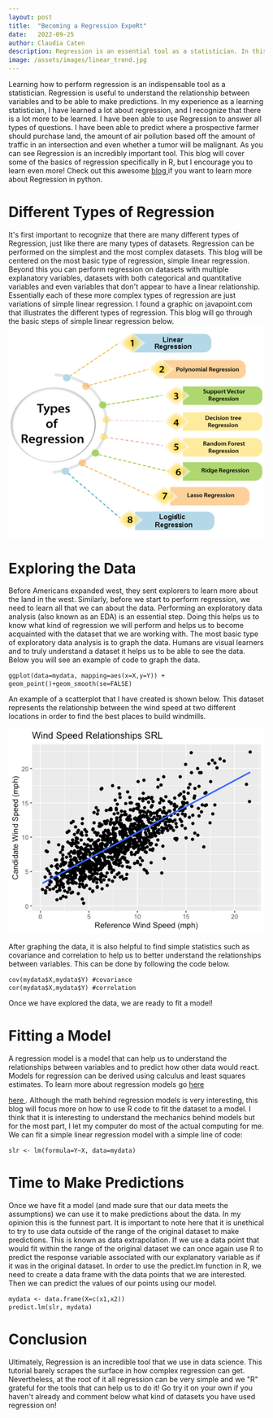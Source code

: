 ```yaml
---
layout: post
title:  "Becoming a Regression ExpeRt"
date:   2022-09-25
author: Claudia Caten
description: Regression is an essential tool as a statistician. In this blog post I will go over how to use R to perform Simple Linear Regression data analysis.
image: /assets/images/linear_trend.jpg
---
```

Learning how to perform regression is an indispensable tool as a statistician. Regression is useful to understand the relationship between variables and to be able to make predictions. In my experience as a learning statistician, I have learned a lot about regression, and I recognize that there is a lot more to be learned. I have been able to use Regression to answer all types of questions. I have been able to predict where a prospective farmer should purchase land, the amount of air pollution based off the amount of traffic in an intersection and even whether a tumor will be malignant. As you can see Regression is an incredibly important tool. This blog will cover some of the basics of regression specifically in R, but I encourage you to learn even more! Check out this awesome
<a href="https://www.towardsdatascience.com/simple-and-multiple-linear-regression-in-python-c928425168f9"> blog </a> if you want to learn more about Regression in python.

# Different Types of Regression
It's first important to recognize that there are many different types of Regression, just like there are many types of datasets. Regression can be performed on the simplest and the most complex datasets. This blog will be centered on the most basic type of regression, simple linear regression. Beyond this you can perform regression on datasets with multiple explanatory variables, datasets with both categorical and quantitative variables and even variables that don't appear to have a linear relationship. Essentially each of these more complex types of regression are just variations of simple linear regression. I found a graphic on javapoint.com that illustrates the different types of regression. This blog will go through the basic steps of simple linear regression below.
![Test Image](https://raw.githubusercontent.com/claudia-caten/stat386-projects/main/assets/images/types-of-regression.png)


# Exploring the Data
Before Americans expanded west, they sent explorers to learn more about the land in the west. Similarly, before we start to perform regression, we need to learn all that we can about the data. Performing an exploratory data analysis (also known as an EDA) is an essential step. Doing this helps us to know what kind of regression we will perform and helps us to become acquainted with the dataset that we are working with. 
The most basic type of exploratory data analysis is to graph the data. Humans are visual learners and to truly understand a dataset it helps us to be able to see the data. Below you will see an example of code to graph the data.
```
ggplot(data=mydata, mapping=aes(x=X,y=Y)) + geom_point()+geom_smooth(se=FALSE)
```
An example of a scatterplot that I have created is shown below. This dataset represents the relationship between the wind speed at two different locations in order to find the best places to build windmills.

![Test Image](https://raw.githubusercontent.com/claudia-caten/stat386-projects/main/assets/images/EDA_example.png)


After graphing the data, it is also helpful to find simple statistics such as covariance and correlation to help us to better understand the relationships between variables. This can be done by following the code below.
```
cov(mydata$X,mydata$Y) #covariance
cor(mydata$X,mydata$Y) #correlation
```
Once we have explored the data, we are ready to fit a model!

# Fitting a Model
A regression model is a model that can help us to understand the relationships between variables and to predict how other data would react. Models for regression can be derived using calculus and least squares estimates. To learn more about regression models go <a href="[http://www.knowledgehut.com/blog/data-science/regression-analysis-and-its-techniques-in-data-science"> here </a>
<!-- or -->
<a href="https://www.knowledgehut.com/blog/data-science/regression-analysis-and-its-techniques-in-data-science"> here </a>. Although the math behind regression models is very interesting, this blog will focus more on how to use R code to fit the dataset to a model. I think that it is interesting to understand the mechanics behind models but for the most part, I let my computer do most of the actual computing for me. We can fit a simple linear regression model with a simple line of code:
```
slr <- lm(formula=Y~X, data=mydata)

```

# Time to Make Predictions
Once we have fit a model (and made sure that our data meets the assumptions) we can use it to make predictions about the data. In my opinion this is the funnest part. It is important to note here that it is unethical to try to use data outside of the range of the original dataset to make predictions. This is known as data extrapolation. If we use a data point that would fit within the range of the original dataset we can once again use R to predict the response variable associated with our explanatory variable as if it was in the original dataset. In order to use the predict.lm function in R, we need to create a data frame with the data points that we are interested. Then we can predict the values of our points using our model.

```
mydata <- data.frame(X=c(x1,x2))
predict.lm(slr, mydata)
```

# Conclusion
Ultimately, Regression is an incredible tool that we use in data science. This tutorial barely scrapes the surface in how complex regression can get. Nevertheless, at the root of it all regression can be very simple and we "R" grateful for the tools that can help us to do it! Go try it on your own if you haven't already and comment below what kind of datasets you have used regression on!
